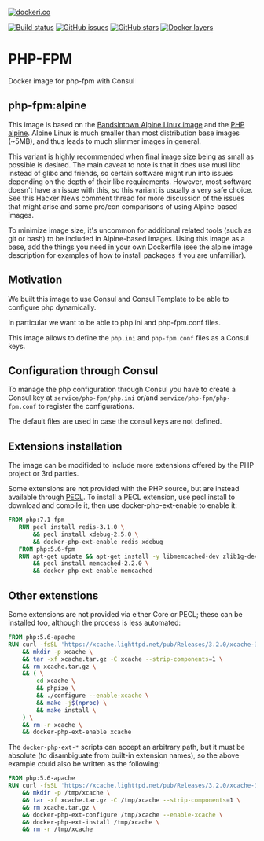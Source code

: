 [![dockeri.co](http://dockeri.co/image/bandsintown/docker-php)](https://hub.docker.com/r/bandsintown/docker-php/)

[![Build status](https://badge.buildkite.com/aa01d972592c1c0ca35be92671f04142dd8a7294b0f7f78ad3.svg)](https://buildkite.com/bandsintown/docker-php)
[![GitHub issues](https://img.shields.io/github/issues/bandsintown/docker-php.svg "GitHub issues")](https://github.com/bandsintown/docker-php)
[![GitHub stars](https://img.shields.io/github/stars/bandsintown/docker-php.svg "GitHub stars")](https://github.com/bandsintown/docker-php)
[![Docker layers](https://images.microbadger.com/badges/image/bandsintown/docker-php.svg)](http://microbadger.com/images/bandsintown/docker-php)


# PHP-FPM
Docker image for php-fpm with Consul

## php-fpm:alpine
This image is based on the  [Bandsintown Alpine Linux image](https://github.com/bandsintown/docker-alpine) and the [PHP alpine](https://hub.docker.com/_/php/). Alpine Linux is much smaller than most distribution base images (~5MB), and thus leads to much slimmer images in general.

This variant is highly recommended when final image size being as small as possible is desired. The main caveat to note is that it does use musl libc instead of glibc and friends, so certain software might run into issues depending on the depth of their libc requirements. However, most software doesn't have an issue with this, so this variant is usually a very safe choice. See this Hacker News comment thread for more discussion of the issues that might arise and some pro/con comparisons of using Alpine-based images.

To minimize image size, it's uncommon for additional related tools (such as git or bash) to be included in Alpine-based images. Using this image as a base, add the things you need in your own Dockerfile (see the alpine image description for examples of how to install packages if you are unfamiliar).

## Motivation

We built this image to use Consul and Consul Template to be able to configure php dynamically.

In particular we want to be able to php.ini and php-fpm.conf files.

This image allows to define the `php.ini` and `php-fpm.conf` files as a Consul keys.


## Configuration through Consul

To manage the php configuration through Consul you have to create a Consul key at `service/php-fpm/php.ini` or/and `service/php-fpm/php-fpm.conf` to register the configurations.

The default files are used in case the consul keys are not defined.


## Extensions installation

The image can be modifided to include more extensions offered by the PHP project or 3rd parties.

Some extensions are not provided with the PHP source, but are instead available through [PECL](https://pecl.php.net/). To install a PECL extension, use pecl install to download and compile it, then use docker-php-ext-enable to enable it:

```dockerfile
FROM php:7.1-fpm
   RUN pecl install redis-3.1.0 \
       && pecl install xdebug-2.5.0 \
       && docker-php-ext-enable redis xdebug
   FROM php:5.6-fpm
   RUN apt-get update && apt-get install -y libmemcached-dev zlib1g-dev \
       && pecl install memcached-2.2.0 \
       && docker-php-ext-enable memcached
```
## Other extenstions

Some extensions are not provided via either Core or PECL; these can be installed too, although the process is less automated:

```dockerfile
FROM php:5.6-apache
RUN curl -fsSL 'https://xcache.lighttpd.net/pub/Releases/3.2.0/xcache-3.2.0.tar.gz' -o xcache.tar.gz \
    && mkdir -p xcache \
    && tar -xf xcache.tar.gz -C xcache --strip-components=1 \
    && rm xcache.tar.gz \
    && ( \
        cd xcache \
        && phpize \
        && ./configure --enable-xcache \
        && make -j$(nproc) \
        && make install \
    ) \
    && rm -r xcache \
    && docker-php-ext-enable xcache
```

The ```docker-php-ext-*``` scripts can accept an arbitrary path, but it must be absolute (to disambiguate from built-in extension names), so the above example could also be written as the following:

```dockerfile
FROM php:5.6-apache
RUN curl -fsSL 'https://xcache.lighttpd.net/pub/Releases/3.2.0/xcache-3.2.0.tar.gz' -o xcache.tar.gz \
    && mkdir -p /tmp/xcache \
    && tar -xf xcache.tar.gz -C /tmp/xcache --strip-components=1 \
    && rm xcache.tar.gz \
    && docker-php-ext-configure /tmp/xcache --enable-xcache \
    && docker-php-ext-install /tmp/xcache \
    && rm -r /tmp/xcache
```

